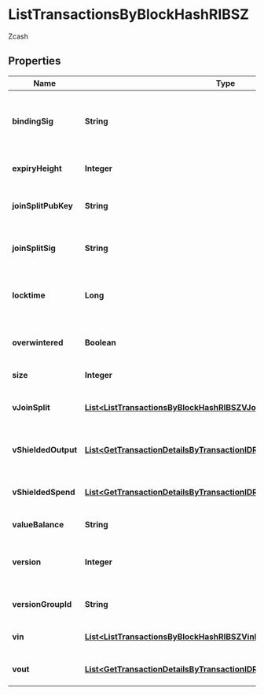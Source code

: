 

# ListTransactionsByBlockHashRIBSZ

Zcash

## Properties

| Name | Type | Description | Notes |
|------------ | ------------- | ------------- | -------------|
|**bindingSig** | **String** | It is used to enforce balance of Spend and Output transfers, in order to prevent their replay across transactions. |  |
|**expiryHeight** | **Integer** | Represents a block height after which the transaction will expire. |  |
|**joinSplitPubKey** | **String** | Represents an encoding of a JoinSplitSig public validating key. |  |
|**joinSplitSig** | **String** | Is used to sign transactions that contain at least one JoinSplit description. |  |
|**locktime** | **Long** | Represents the time at which a particular transaction can be added to the blockchain. |  |
|**overwintered** | **Boolean** | \&quot;Overwinter\&quot; is the network upgrade for the Zcash blockchain. |  |
|**size** | **Integer** | Represents the total size of this transaction. |  |
|**vJoinSplit** | [**List&lt;ListTransactionsByBlockHashRIBSZVJoinSplitInner&gt;**](ListTransactionsByBlockHashRIBSZVJoinSplitInner.md) | Represents a sequence of JoinSplit descriptions using BCTV14 proofs. |  |
|**vShieldedOutput** | [**List&lt;GetTransactionDetailsByTransactionIDRIBSZVShieldedOutputInner&gt;**](GetTransactionDetailsByTransactionIDRIBSZVShieldedOutputInner.md) | Object Array representation of transaction output descriptions |  |
|**vShieldedSpend** | [**List&lt;GetTransactionDetailsByTransactionIDRIBSZVShieldedSpendInner&gt;**](GetTransactionDetailsByTransactionIDRIBSZVShieldedSpendInner.md) | Object Array representation of transaction spend descriptions |  |
|**valueBalance** | **String** | Defines the transaction value balance. |  |
|**version** | **Integer** | Numeric representation of the transaction Represents the transaction version number. |  |
|**versionGroupId** | **String** | Represents the transaction version group ID. |  |
|**vin** | [**List&lt;ListTransactionsByBlockHashRIBSZVinInner&gt;**](ListTransactionsByBlockHashRIBSZVinInner.md) | Object Array representation of transaction inputs |  |
|**vout** | [**List&lt;GetTransactionDetailsByTransactionIDRIBSZVoutInner&gt;**](GetTransactionDetailsByTransactionIDRIBSZVoutInner.md) | Object Array representation of transaction outputs |  |



